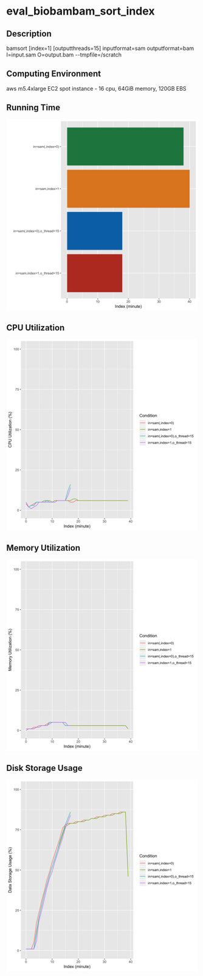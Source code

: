 # eval_biobambam_sort_index

## Description
bamsort [index=1] [outputthreads=15] inputformat=sam outputformat=bam I=input.sam O=output.bam --tmpfile=/scratch

## Computing Environment
aws m5.4xlarge EC2 spot instance - 16 cpu, 64GiB memory, 120GB EBS

## Running Time
![Running Time](output/running_time.png)

## CPU Utilization
![CPU Utilization](output/cpu_utilization.png)

## Memory Utilization
![Memory Utilization](output/memory_utilization.png)

## Disk Storage Usage
![Disk Storage Usage](output/disk_storage_usage.png)
